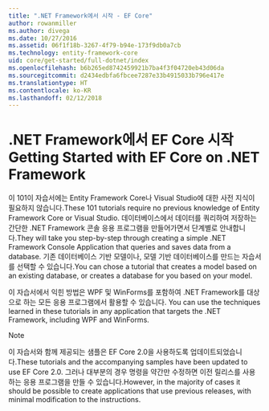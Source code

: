 ```yaml
---
title: ".NET Framework에서 시작 - EF Core"
author: rowanmiller
ms.author: divega
ms.date: 10/27/2016
ms.assetid: 06f1f18b-3267-4f79-b94e-173f9db0a7cb
ms.technology: entity-framework-core
uid: core/get-started/full-dotnet/index
ms.openlocfilehash: b6b265ed8742459921b7ba4f3f04720eb43d06da
ms.sourcegitcommit: d2434edbfa6fbcee7287e33b4915033b796e417e
ms.translationtype: HT
ms.contentlocale: ko-KR
ms.lasthandoff: 02/12/2018
---
```

# <a name="getting-started-with-ef-core-on-net-framework"></a><span data-ttu-id="70500-102">.NET Framework에서 EF Core 시작</span><span class="sxs-lookup"><span data-stu-id="70500-102">Getting Started with EF Core on .NET Framework</span></span>

<span data-ttu-id="70500-103">이 101이 자습서에는 Entity Framework Core나 Visual Studio에 대한 사전 지식이 필요하지 않습니다.</span><span class="sxs-lookup"><span data-stu-id="70500-103">These 101 tutorials require no previous knowledge of Entity Framework Core or Visual Studio.</span></span> <span data-ttu-id="70500-104">데이터베이스에서 데이터를 쿼리하여 저장하는 간단한 .NET Framework 콘솔 응용 프로그램을 만들어가면서 단계별로 안내합니다.</span><span class="sxs-lookup"><span data-stu-id="70500-104">They will take you step-by-step through creating a simple .NET Framework Console Application that queries and saves data from a database.</span></span> <span data-ttu-id="70500-105">기존 데이터베이스 기반 모델이나, 모델 기반 데이터베이스를 만드는 자습서를 선택할 수 있습니다.</span><span class="sxs-lookup"><span data-stu-id="70500-105">You can chose a tutorial that creates a model based on an existing database, or creates a database for you based on your model.</span></span>

<span data-ttu-id="70500-106">이 자습서에서 익힌 방법은 WPF 및 WinForms를 포함하여 .NET Framework를 대상으로 하는 모든 응용 프로그램에서 활용할 수 있습니다. </span><span class="sxs-lookup"><span data-stu-id="70500-106">You can use the techniques learned in these tutorials in any application that targets the .NET Framework, including WPF and WinForms.</span></span>

> [!NOTE]  
> <span data-ttu-id="70500-107">이 자습서와 함께 제공되는 샘플은 EF Core 2.0을 사용하도록 업데이트되었습니다.</span><span class="sxs-lookup"><span data-stu-id="70500-107">These tutorials and the accompanying samples have been updated to use EF Core 2.0.</span></span> <span data-ttu-id="70500-108">그러나 대부분의 경우 명령을 약간만 수정하면 이전 릴리스를 사용하는 응용 프로그램을 만들 수 있습니다.</span><span class="sxs-lookup"><span data-stu-id="70500-108">However, in the majority of cases it should be possible to create applications that use previous releases, with minimal modification to the instructions.</span></span>
